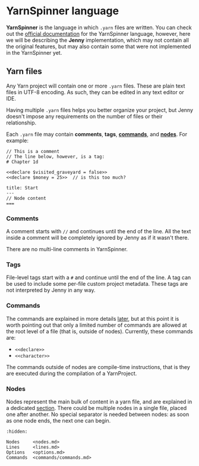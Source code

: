 # YarnSpinner language

**YarnSpinner** is the language in which `.yarn` files are written. You can check out the
[official documentation] for the YarnSpinner language, however, here we will be describing the
**Jenny** implementation, which may not contain all the original features, but may also contain
some that were not implemented in the YarnSpinner yet.

[official documentation]: https://docs.yarnspinner.dev/getting-started/writing-in-yarn


## Yarn files

Any Yarn project will contain one or more `.yarn` files. These are plain text files in UTF-8
encoding. As such, they can be edited in any text editor or IDE.

Having multiple `.yarn` files helps you better organize your project, but Jenny doesn't impose any
requirements on the number of files or their relationship.

Each `.yarn` file may contain **comments**, **tags**, **[commands]**, and **[nodes]**.
For example:
```yarn
// This is a comment
// The line below, however, is a tag:
# Chapter 1d

<<declare $visited_graveyard = false>>
<<declare $money = 25>>  // is this too much?

title: Start
---
// Node content
===
```

[commands]: commands/commands.md
[nodes]: nodes.md


### Comments

A comment starts with `//` and continues until the end of the line. All the text inside a comment
will be completely ignored by Jenny as if it wasn't there.

There are no multi-line comments in YarnSpinner.


### Tags

File-level tags start with a `#` and continue until the end of the line. A tag can be used to
include some per-file custom project metadata. These tags are not interpreted by Jenny in any way.


### Commands

The commands are explained in more details [later][commands], but at this point it is
worth pointing out that only a limited number of commands are allowed at the root level of a file
(that is, outside of nodes). Currently, these commands are:

- `<<declare>>`
- `<<character>>`

The commands outside of nodes are compile-time instructions, that is they are executed during the
compilation of a YarnProject.


### Nodes

Nodes represent the main bulk of content in a yarn file, and are explained in a dedicated
[section][nodes]. There could be multiple nodes in a single file, placed one after another.
No special separator is needed between nodes: as soon as one node ends, the next one can begin.


```{toctree}
:hidden:

Nodes     <nodes.md>
Lines     <lines.md>
Options   <options.md>
Commands  <commands/commands.md>
```
